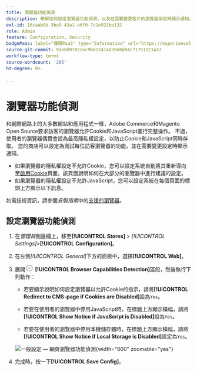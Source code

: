 ```yaml
---
title: 瀏覽器功能偵測
description: 瞭解如何設定瀏覽器功能偵測，以及在需要變更客戶的瀏覽器設定時顯示通知。
exl-id: 16caab8b-3ba5-43a1-a6f0-7c1e921be132
role: Admin
feature: Configuration, Security
badgePaas: label="僅限PaaS" type="Informative" url="https://experienceleague.adobe.com/en/docs/commerce/user-guides/product-solutions" tooltip="僅適用於雲端專案(Adobe管理的PaaS基礎結構)和內部部署專案的Adobe Commerce 。"
source-git-commit: 9a68d9702cec9b812414d39e8d04c71751121a37
workflow-type: tm+mt
source-wordcount: '265'
ht-degree: 0%

---
```


# 瀏覽器功能偵測

和網際網路上的大多數網站和應用程式一樣，Adobe Commerce和Magento Open Source要求訪客的瀏覽器允許Cookie和JavaScript進行完整操作。 不過，使用者的瀏覽器偶爾會設為最高隱私權設定，以防止Cookie和JavaScript同時存取。 您的商店可以設定為測試每位訪客瀏覽器的功能，並在需要變更設定時顯示通知。

- 如果瀏覽器的隱私權設定不允許Cookie，您可以設定系統自動將其重新導向至[啟用Cookie](../content-design/pages.md#enable-cookies)頁面，該頁面說明如何在大部分的瀏覽器中進行建議的設定。
- 如果瀏覽器的隱私權設定不允許JavaScript，您可以設定系統在每個頁面的標頭上方顯示以下訊息。

如需技術資訊，請參閱&#x200B;_安裝指南_&#x200B;中的[支援的瀏覽器](https://experienceleague.adobe.com/docs/commerce-operations/installation-guide/system-requirements.html#supported-browsers)。

## 設定瀏覽器功能偵測

1. 在&#x200B;_管理員_&#x200B;側邊欄上，移至&#x200B;**[!UICONTROL Stores]** > _[!UICONTROL Settings]_>**[!UICONTROL Configuration]**。

1. 在左側&#x200B;_[!UICONTROL General]_&#x200B;下方的面板中，選擇&#x200B;**[!UICONTROL Web]**。

1. 展開![展開選取器](../assets/icon-display-expand.png) **[!UICONTROL Browser Capabilities Detection]**&#x200B;區段，然後執行下列動作：

   - 若要顯示說明如何設定瀏覽器以允許Cookie的指示，請將&#x200B;**[!UICONTROL Redirect to CMS-page if Cookies are Disabled]**&#x200B;設為`Yes`。

   - 若要在使用者的瀏覽器中停用JavaScript時，在標題上方顯示橫幅，請將&#x200B;**[!UICONTROL Show Notice if JavaScript is Disabled]**&#x200B;設為`Yes`。

   - 若要在使用者的瀏覽器中停用本機儲存體時，在標題上方顯示橫幅，請將&#x200B;**[!UICONTROL Show Notice if Local Storage is Disabled]**&#x200B;設定為`Yes`。

   ![一般設定 — 網頁瀏覽器功能偵測](../configuration-reference/general/assets/web-browser-capabilities-detection.png){width="600" zoomable="yes"}

1. 完成時，按一下&#x200B;**[!UICONTROL Save Config]**。
